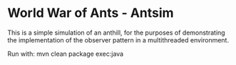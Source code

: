 # World War of Ants - Antsim

This is a simple simulation of an anthill, for the purposes of demonstrating the implementation of the observer pattern in a multithreaded environment.

Run with: mvn clean package exec:java